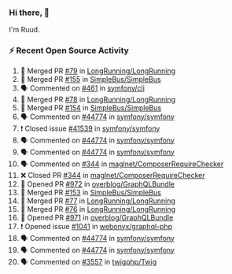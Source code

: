 ### Hi there, 👋

I'm Ruud.
 
### :zap: Recent Open Source Activity

<!--START_SECTION:activity-->
1. 🎉 Merged PR [#79](https://github.com/LongRunning/LongRunning/pull/79) in [LongRunning/LongRunning](https://github.com/LongRunning/LongRunning)
2. 🎉 Merged PR [#155](https://github.com/SimpleBus/SimpleBus/pull/155) in [SimpleBus/SimpleBus](https://github.com/SimpleBus/SimpleBus)
3. 🗣 Commented on [#461](https://github.com/symfony/cli/issues/461) in [symfony/cli](https://github.com/symfony/cli)
4. 🎉 Merged PR [#78](https://github.com/LongRunning/LongRunning/pull/78) in [LongRunning/LongRunning](https://github.com/LongRunning/LongRunning)
5. 🎉 Merged PR [#154](https://github.com/SimpleBus/SimpleBus/pull/154) in [SimpleBus/SimpleBus](https://github.com/SimpleBus/SimpleBus)
6. 🗣 Commented on [#44774](https://github.com/symfony/symfony/issues/44774) in [symfony/symfony](https://github.com/symfony/symfony)
7. ❗️ Closed issue [#41539](https://github.com/symfony/symfony/issues/41539) in [symfony/symfony](https://github.com/symfony/symfony)
8. 🗣 Commented on [#44774](https://github.com/symfony/symfony/issues/44774) in [symfony/symfony](https://github.com/symfony/symfony)
9. 🗣 Commented on [#44774](https://github.com/symfony/symfony/issues/44774) in [symfony/symfony](https://github.com/symfony/symfony)
10. 🗣 Commented on [#344](https://github.com/maglnet/ComposerRequireChecker/issues/344) in [maglnet/ComposerRequireChecker](https://github.com/maglnet/ComposerRequireChecker)
11. ❌ Closed PR [#344](https://github.com/maglnet/ComposerRequireChecker/pull/344) in [maglnet/ComposerRequireChecker](https://github.com/maglnet/ComposerRequireChecker)
12. 💪 Opened PR [#972](https://github.com/overblog/GraphQLBundle/pull/972) in [overblog/GraphQLBundle](https://github.com/overblog/GraphQLBundle)
13. 🎉 Merged PR [#153](https://github.com/SimpleBus/SimpleBus/pull/153) in [SimpleBus/SimpleBus](https://github.com/SimpleBus/SimpleBus)
14. 🎉 Merged PR [#77](https://github.com/LongRunning/LongRunning/pull/77) in [LongRunning/LongRunning](https://github.com/LongRunning/LongRunning)
15. 🎉 Merged PR [#76](https://github.com/LongRunning/LongRunning/pull/76) in [LongRunning/LongRunning](https://github.com/LongRunning/LongRunning)
16. 💪 Opened PR [#971](https://github.com/overblog/GraphQLBundle/pull/971) in [overblog/GraphQLBundle](https://github.com/overblog/GraphQLBundle)
17. ❗️ Opened issue [#1041](https://github.com/webonyx/graphql-php/issues/1041) in [webonyx/graphql-php](https://github.com/webonyx/graphql-php)
18. 🗣 Commented on [#44774](https://github.com/symfony/symfony/issues/44774) in [symfony/symfony](https://github.com/symfony/symfony)
19. 🗣 Commented on [#44774](https://github.com/symfony/symfony/issues/44774) in [symfony/symfony](https://github.com/symfony/symfony)
20. 🗣 Commented on [#3557](https://github.com/twigphp/Twig/issues/3557) in [twigphp/Twig](https://github.com/twigphp/Twig)
<!--END_SECTION:activity-->
